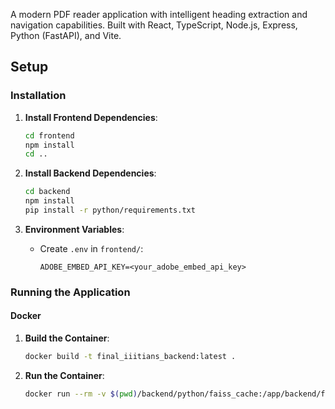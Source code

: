 A modern PDF reader application with intelligent heading extraction and navigation capabilities. Built with React, TypeScript, Node.js, Express, Python (FastAPI), and Vite.

## Setup

### Installation

1. **Install Frontend Dependencies**:
    ```bash
    cd frontend
    npm install
    cd ..
    ```

2. **Install Backend Dependencies**:
    ```bash
    cd backend
    npm install
    pip install -r python/requirements.txt
    ```

3. **Environment Variables**:
    - Create `.env` in `frontend/`:
      ```
      ADOBE_EMBED_API_KEY=<your_adobe_embed_api_key>
      ```  

### Running the Application

#### Docker

1. **Build the Container**:
    ```bash
    docker build -t final_iiitians_backend:latest .
    ```
    
2. **Run the Container**:
    ```bash
    docker run --rm -v $(pwd)/backend/python/faiss_cache:/app/backend/faiss_cache -v $(pwd)/backend/uploads:/app/backend/uploads -v $(pwd)/backend/credentials:/credentials -e ADOBE_EMBED_API_KEY==<ADOBE_EMBED_API_KEY> -e LLM_PROVIDER=gemini -e GOOGLE_APPLICATION_CREDENTIALS=/path/to/credentials:/credentials -e GEMINI_MODEL=gemini-2.5-flash -e TTS_PROVIDER=azure -e AZURE_TTS_KEY=<TTS_KEY> -e AZURE_SPEECH_REGION=<SPEECH_REGION> -p 8080:8080 -p 3001:3001 -p 8000:8000 final_iiitians_backend:latest
    ```

